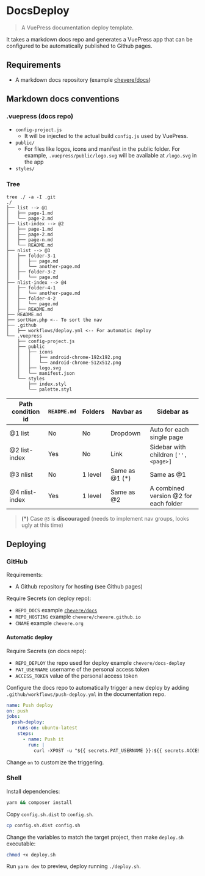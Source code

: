 # DocsDeploy

> A VuePress documentation deploy template.

It takes a markdown docs repo and generates a VuePress app that can be configured to be automatically published to Github pages.

## Requirements

* A markdown docs repository (example [chevere/docs](https://github.com/chevere/docs/))

## Markdown docs conventions

### .vuepress (docs repo)

- `config-project.js`
  - It will be injected to the actual build `config.js` used by VuePress.
- `public/`
  - For files like logos, icons and manifest in the public folder. For example, `.vuepress/public/logo.svg` will be available at `/logo.svg` in the app
- `styles/`  

### Tree

```shell
tree ./ -a -I .git
./
├── list --> @1
│   ├── page-1.md
│   └── page-2.md
├── list-index --> @2
│   ├── page-1.md
│   ├── page-2.md
│   ├── page-n.md
│   └── README.md
├── nlist --> @3
│   ├── folder-3-1
│   │   ├── page.md
│   │   └── another-page.md
│   ├── folder-3-2
│   │   └── page.md
├── nlist-index --> @4
│   ├── folder-4-1
│   │   └── another-page.md
│   ├── folder-4-2
│   │   └── page.md
│   ├── README.md
├── README.md
├── sortNav.php <-- To sort the nav
├── .github
│   ├── workflows/deploy.yml <-- For automatic deploy
└── .vuepress
    ├── config-project.js
    ├── public
    │   ├── icons
    │   │   ├── android-chrome-192x192.png
    │   │   └── android-chrome-512x512.png
    │   ├── logo.svg
    │   └── manifest.json
    └── styles
        ├── index.styl
        └── palette.styl
```

| Path condition id | `README.md` | Folders | Navbar as      | Sidebar as                            |
| ----------------- | ----------- | ------- | -------------- | ------------------------------------- |
| @1 list           | No          | No      | Dropdown       | Auto for each single page             |
| @2 list-index     | Yes         | No      | Link           | Sidebar with children `['', <page>]`  |
| @3 nlist          | No          | 1 level | Same as @1 (*) | Same as @1                            |
| @4 nlist-index    | Yes         | 1 level | Same as @2     | A combined version @2 for each folder |

> **(*)** Case `@3` is **discouraged** (needs to implement nav groups, looks ugly at this time)

## Deploying

### GitHub

Requirements:

* A Github repository for hosting (see Github pages)

Require Secrets (on deploy repo):

- `REPO_DOCS` example [`chevere/docs`](https://github.com/chevere/docs/)
- `REPO_HOSTING` example `chevere/chevere.github.io`
- `CNAME` example `chevere.org`

#### Automatic deploy

Require Secrets (on docs repo):

- `REPO_DEPLOY` the repo used for deploy example `chevere/docs-deploy`
- `PAT_USERNAME` username of the personal access token
- `ACCESS_TOKEN` value of the personal access token

Configure the docs repo to automatically trigger a new deploy by adding `.github/workflows/push-deploy.yml` in the documentation repo.

```yml
name: Push deploy
on: push
jobs:
  push-deploy:
    runs-on: ubuntu-latest
    steps:
      - name: Push it
        run: |
          curl -XPOST -u "${{ secrets.PAT_USERNAME }}:${{ secrets.ACCESS_TOKEN }}" -H "Accept: application/vnd.github.everest-preview+json" -H "Content-Type: application/json" https://api.github.com/repos/${{ secrets.REPO_DEPLOY }}/dispatches --data '{"event_type": "build_application"}'
```

Change `on` to customize the triggering.

### Shell

Install dependencies:

```sh
yarn && composer install
```

Copy `config.sh.dist` to `config.sh`.

```sh
cp config.sh.dist config.sh
```

Change the variables to match the target project, then make `deploy.sh` executable:

```sh
chmod +x deploy.sh
```

Run `yarn dev` to preview, deploy running `./deploy.sh`.